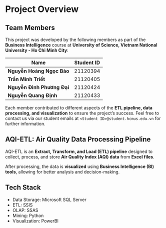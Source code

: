 
# Project Overview
## **Team Members**  
This project was developed by the following members as part of the **Business Intelligence** course at **University of Science, Vietnam National University - Ho Chi Minh City**:  

| Name              | Student ID  |
|------------------|------------|
| **Nguyễn Hoàng Ngọc Bảo** | 21120394    |
| **Trần Minh Triết**      |  21120405  |
| **Nguyễn Đình Phương Đại**      | 21120424   |
| **Nguyễn Quang Định**      | 21120433   |

Each member contributed to different aspects of the **ETL pipeline, data processing, and visualization** to ensure the project’s success. 
Feel free to contact us via our student emails at `<Student ID>@student.hcmus.edu.vn` for further information.

## **AQI-ETL: Air Quality Data Processing Pipeline**

AQI-ETL is an **Extract, Transform, and Load (ETL) pipeline** designed to collect, process, and store **Air Quality Index (AQI) data** from **Excel files**.  

After processing, the data is **visualized** using **Business Intelligence (BI) tools**, allowing for better analysis and decision-making.

## Tech Stack
- Data Storage: Microsoft SQL Server
- ETL: SSIS
- OLAP: SSAS
- Mining: Python
- Visualization: PowerBI
